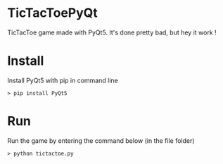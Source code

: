 # TicTacToePyQt
TicTacToe game made with PyQt5. It's done pretty bad, but hey it work !

# Install
Install PyQt5 with pip in command line

```> pip install PyQt5```

# Run
Run the game by entering the command below (in the file folder)

```> python tictactoe.py```
